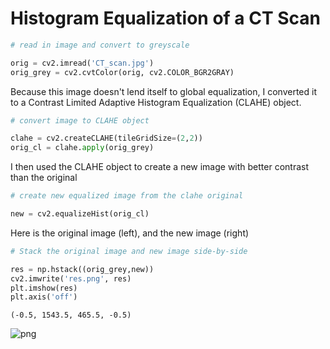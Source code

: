# Histogram Equalization of a CT Scan

```python
# read in image and convert to greyscale

orig = cv2.imread('CT_scan.jpg')
orig_grey = cv2.cvtColor(orig, cv2.COLOR_BGR2GRAY)
```

Because this image doesn't lend itself to global equalization, I converted it to a Contrast Limited Adaptive Histogram Equalization (CLAHE) object.
```python
# convert image to CLAHE object

clahe = cv2.createCLAHE(tileGridSize=(2,2))
orig_cl = clahe.apply(orig_grey)
```

I then used the CLAHE object to create a new image with better contrast than the original
```python
# create new equalized image from the clahe original

new = cv2.equalizeHist(orig_cl)
```

Here is the original image (left), and the new image (right)
```python
# Stack the original image and new image side-by-side

res = np.hstack((orig_grey,new))
cv2.imwrite('res.png', res)
plt.imshow(res)
plt.axis('off')
```




    (-0.5, 1543.5, 465.5, -0.5)






    
![png](CT_equalizing_files/CT_equalizing_4_1.png)
    


